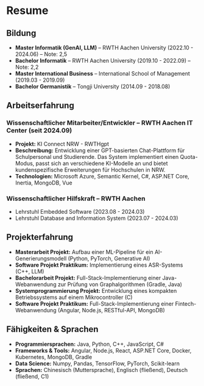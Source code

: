 <!-- content/resume.md -->
# Resume

## Bildung

- **Master Informatik (GenAI, LLM)** – RWTH Aachen University (2022.10 - 2024.06) – Note: 2,5
- **Bachelor Informatik** – RWTH Aachen University (2019.10 - 2022.09) – Note: 2,2
- **Master International Business** – International School of Management (2019.03 - 2019.09)
- **Bachelor Germanistik** – Tongji University (2014.09 - 2018.08)

## Arbeitserfahrung

### Wissenschaftlicher Mitarbeiter/Entwickler – RWTH Aachen IT Center (seit 2024.09)
- **Projekt:** KI Connect NRW - RWTHgpt
- **Beschreibung:** Entwicklung einer GPT-basierten Chat-Plattform für Schulpersonal und Studierende. Das System implementiert einen Quota-Modus, passt sich an verschiedene KI-Modelle an und bietet kundenspezifische Erweiterungen für Hochschulen in NRW.
- **Technologien:** Microsoft Azure, Semantic Kernel, C#, ASP.NET Core, Inertia, MongoDB, Vue

### Wissenschaftlicher Hilfskraft – RWTH Aachen
- Lehrstuhl Embedded Software (2023.08 - 2024.03)
- Lehrstuhl Database and Information System (2023.07 - 2024.03)

## Projekterfahrung

- **Masterarbeit Projekt:** Aufbau einer ML-Pipeline für ein AI-Generierungsmodell (Python, PyTorch, Generative AI)
- **Software Projekt Praktikum:** Implementierung eines ASR-Systems (C++, LLM)
- **Bachelorarbeit Projekt:** Full-Stack-Implementierung einer Java-Webanwendung zur Prüfung von Graphalgorithmen (Gradle, Java)
- **Systemprogrammierung Projekt:** Entwicklung eines kompakten Betriebssystems auf einem Mikrocontroller (C)
- **Software Projekt Praktikum:** Full-Stack-Implementierung einer Fintech-Webanwendung (Angular, Node.js, RESTful-API, MongoDB)

## Fähigkeiten & Sprachen

- **Programmiersprachen:** Java, Python, C++, JavaScript, C#
- **Frameworks & Tools:** Angular, Node.js, React, ASP.NET Core, Docker, Kubernetes, MongoDB, Gradle
- **Data Science:** Numpy, Pandas, TensorFlow, PyTorch, Scikit-learn
- **Sprachen:** Chinesisch (Muttersprache), Englisch (fließend), Deutsch (fließend, C1)
